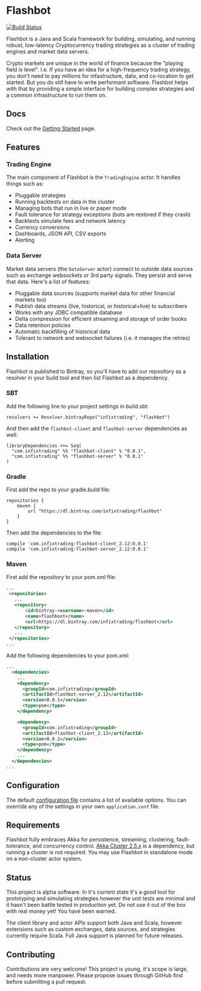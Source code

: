 # Flashbot
[![Build Status](https://travis-ci.org/infixtrading/flashbot.svg?branch=master)](https://travis-ci.org/infixtrading/flashbot)

Flashbot is a Java and Scala framework for building, simulating, and running robust, low-latency Cryptocurrency trading strategies as a cluster of trading engines and market data servers.

Crypto markets are unique in the world of finance because the "playing field is level". I.e. If you have an idea for a high-frequency trading strategy, you don't need to pay millions for infastructure, data, and co-location to get started. But you do still have to write performant software. Flashbot helps with that by providing a simple interface for building complex strategies and a common infrastructure to run them on.


## Docs
Check out the [Getting Started](https://github.com/infixtrading/flashbot/wiki/Getting-Started) page.

## Features
### Trading Engine
The main component of Flashbot is the `TradingEngine` actor. It handles things such as:
* Pluggable strategies
* Running backtests on data in the cluster
* Managing bots that run in live or paper mode
* Fault tolerance for strategy exceptions (bots are restored if they crash)
* Backtests simulate fees and network latency
* Currency conversions
* Dashboards, JSON API, CSV exports
* Alerting

### Data Server
Market data servers (the `DataServer` actor) connect to outside data sources such as exchange websockets or 3rd party signals. They persist and serve that data. Here's a list of features:
* Pluggable data sources (supports market data for other financial markets too)
* Publish data streams (live, historical, or historical+live) to subscribers
* Works with any JDBC compatible database
* Delta compression for efficient streaming and storage of order books
* Data retention policies
* Automatic backfilling of historical data
* Tolerant to network and websocket failures (i.e. it manages the retries)

## Installation
Flashbot is published to Bintray, so you'll have to add our repository as a resolver in your build tool and then list Flashbot as a dependency.

### SBT
Add the following line to your project settings in build.sbt:
```
resolvers += Resolver.bintrayRepo("infixtrading", "flashbot")
```
And then add the `flashbot-client` and `flashbot-server` dependencies as well:
```
libraryDependencies ++= Seq(
  "com.infixtrading" %% "flashbot-client" % "0.0.1",
  "com.infixtrading" %% "flashbot-server" % "0.0.1"
)
```

### Gradle
First add the repo to your gradle.build file:
```
repositories {
    maven {
        url "https://dl.bintray.com/infixtrading/flashbot"
    }
}
```
Then add the dependencies to the file:
```
compile 'com.infixtrading:flashbot-client_2.12:0.0.1'
compile 'com.infixtrading:flashbot-server_2.12:0.0.1'
```

### Maven
First add the repository to your pom.xml file:
```xml
...
 <repositories>
   ...
   <repository>
       <id>bintray-<username>-maven</id>
       <name>flashboot</name>
       <url>https://dl.bintray.com/infixtrading/flashbot</url>
   </repository>
   ...
 </repositories>
...
```
Add the following dependencies to your pom.xml:
```xml
...
  <dependencies>
    ...
    <dependency>
      <groupId>com.infixtrading</groupId>
      <artifactId>flashbot-server_2.12</artifactId>
      <version>0.0.1</version>
      <type>pom</type>
    </dependency>

    <dependency>
      <groupId>com.infixtrading</groupId>
      <artifactId>flashbot-client_2.12</artifactId>
      <version>0.0.1</version>
      <type>pom</type>
    </dependency>
    ...
  </dependencies>
...
```

## Configuration
The default [configuration file](https://github.com/infixtrading/flashbot/blob/master/modules/server/src/main/resources/reference.conf) contains a list of available options. You can override any of the settings in your own `application.conf` file.

## Requirements
Flashbot fully embraces Akka for persistence, streaming, clustering, fault-tolerance, and concurrency control. [Akka Cluster 2.5.x](https://doc.akka.io/docs/akka/2.5/index-cluster.html) is a dependency, but running a cluster is not required. You may use Flashbot in standalone mode on a non-cluster actor system.

## Status
This project is alpha software. In it's current state it's a good tool for prototyping and simulating strategies however the unit tests are minimal and it hasn't been battle tested in production yet. Do not use it out of the box with real money yet! You have been warned.

The client library and actor APIs support both Java and Scala, however extensions such as custom exchanges, data sources, and strategies currently require Scala. Full Java support is planned for future releases.

## Contributing
Contributions are very welcome! This project is young, it's scope is large, and needs more manpower. Please propose issues through GitHub first before submitting a pull request.

